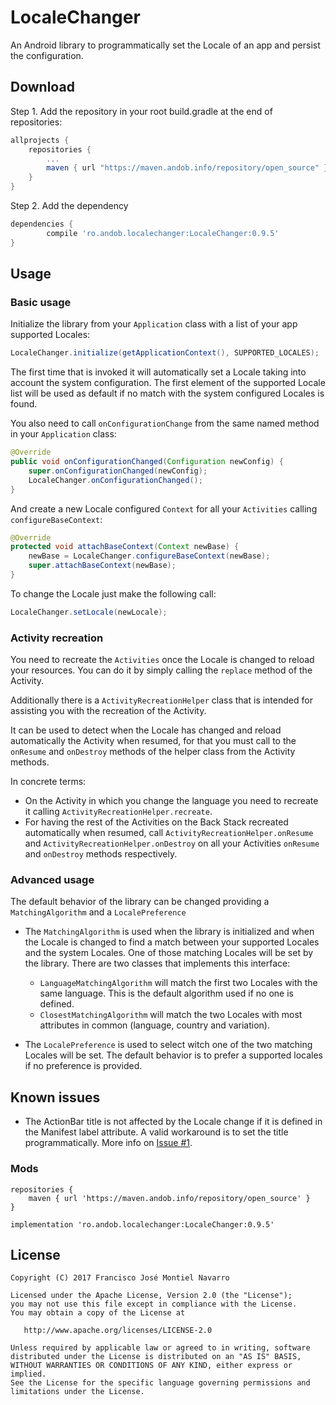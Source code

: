 LocaleChanger
=================
An Android library to programmatically set the Locale of an app and persist the configuration. 

Download
--------
Step 1. Add the repository in your root build.gradle at the end of repositories:
```groovy
allprojects {
    repositories {
        ...
        maven { url "https://maven.andob.info/repository/open_source" }
    }
}
```
Step 2. Add the dependency
```groovy
dependencies {
        compile 'ro.andob.localechanger:LocaleChanger:0.9.5'
}
```
Usage
-----
### Basic usage
Initialize the library from your `Application` class with a list of your app supported Locales:
```java
LocaleChanger.initialize(getApplicationContext(), SUPPORTED_LOCALES);
```
The first time that is invoked it will automatically set a Locale taking into account the system configuration. The first element of the supported Locale list will be used as default if no match with the system configured Locales is found.

You also need to call `onConfigurationChange` from the same named method in your `Application` class:
```java
@Override
public void onConfigurationChanged(Configuration newConfig) {
    super.onConfigurationChanged(newConfig);
    LocaleChanger.onConfigurationChanged();
}
```
And create a new Locale configured `Context` for all your `Activities` calling `configureBaseContext`:
```java
@Override
protected void attachBaseContext(Context newBase) {
    newBase = LocaleChanger.configureBaseContext(newBase);
    super.attachBaseContext(newBase);
}
```
To change the Locale just make the following call:
```java
LocaleChanger.setLocale(newLocale);
``` 
### Activity recreation 
You need to recreate the `Activities` once the Locale is changed to reload your resources. You can do it by simply calling the `replace` method of the Activity.

Additionally there is a `ActivityRecreationHelper` class that is intended for assisting you with the recreation of the Activity.
 
It can be used to detect when the Locale has changed and reload automatically the Activity when resumed, for that you must call to the `onResume` and `onDestroy` methods of the helper class from the Activity methods.

In concrete terms:
* On the Activity in which you change the language you need to recreate it calling `ActivityRecreationHelper.recreate`.
* For having the rest of the Activities on the Back Stack recreated automatically when resumed, call `ActivityRecreationHelper.onResume` and `ActivityRecreationHelper.onDestroy` on all your Activities `onResume` and `onDestroy` methods respectively.


### Advanced usage
The default behavior of the library can be changed providing a `MatchingAlgorithm` and a `LocalePreference`
* The `MatchingAlgorithm` is used when the library is initialized and when the Locale is changed to find a match between your supported Locales and the system Locales. One of those matching Locales will be set by the library. There are two classes that implements this interface:
  * `LanguageMatchingAlgorithm` will match the first two Locales with the same language. This is the default algorithm used if no one is defined.
  * `ClosestMatchingAlgorithm` will match the two Locales with most attributes in common (language, country and variation).

* The `LocalePreference` is used to select witch one of the two matching Locales will be set. The default behavior is to prefer a supported locales if no preference is provided.

Known issues
-------
* The ActionBar title is not affected by the Locale change if it is defined in the Manifest label attribute. A valid workaround is to set the title programmatically. More info on [Issue #1](https://github.com/franmontiel/LocaleChanger/issues/1).

### Mods

```
repositories {
    maven { url 'https://maven.andob.info/repository/open_source' }
}
```

```
implementation 'ro.andob.localechanger:LocaleChanger:0.9.5'
```

License
-------
    Copyright (C) 2017 Francisco José Montiel Navarro

    Licensed under the Apache License, Version 2.0 (the "License");
    you may not use this file except in compliance with the License.
    You may obtain a copy of the License at

       http://www.apache.org/licenses/LICENSE-2.0

    Unless required by applicable law or agreed to in writing, software
    distributed under the License is distributed on an "AS IS" BASIS,
    WITHOUT WARRANTIES OR CONDITIONS OF ANY KIND, either express or implied.
    See the License for the specific language governing permissions and
    limitations under the License.
